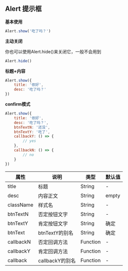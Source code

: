 ---
---

## Alert 提示框

**基本使用**
```js
Alert.show('吃了吗？')
```

**主动关闭**

你也可以使用Alert.hide()来关闭它，一般不会用到
```js
Alert.hide()
```

**标题+内容**
```js
Alert.show({
    title: '侬好',
    desc: '吃了吗？'
})
```

**confirm模式**
```js
Alert.show({
    title: '侬好',
    desc: '吃了吗？',
    btnTextN: '还没',
    btnTextY: '吃了',
    callbackY: () => {
        // yes
    },
    callbackN: () => {
        // no
    }
})
```

|属性|说明|类型|默认值|
|-|-|-|-|
|title|标题|String|-|
|desc|内容正文|String|empty|
|className|样式名|String|-|
|btnTextN|否定按钮文字|String|-|
|btnTextY|肯定按钮文字|String|确定|
|btnText|btnTextY的别名|String|确定|
|callbackN|否定回调方法|Function|-|
|callbackY|肯定回调方法|Function|-|
|callback|callbackY的别名|Function|-|
